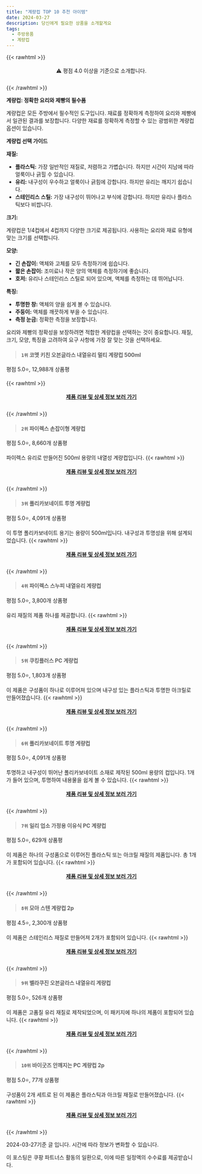 ```yaml
---
title: "계량컵 TOP 10 추천 아이템"
date: 2024-03-27
description: 당신에게 필요한 상품을 소개할게요
tags:
  - 주방용품
  - 계량컵
---
```

{{< rawhtml >}}<div class="toc" style="text-align: center; height: 50px; line-height: 2;">  <p>⚠️ 평점 4.0 이상을 기준으로 소개합니다.<br></p></div> {{< /rawhtml >}}

**계량컵: 정확한 요리와 제빵의 필수품**

계량컵은 모든 주방에서 필수적인 도구입니다. 재료를 정확하게 측정하여 요리와 제빵에서 일관된 결과를 보장합니다. 다양한 재료를 정확하게 측정할 수 있는 광범위한 계량컵 옵션이 있습니다.

**계량컵 선택 가이드**

**재질:**

* **플라스틱:** 가장 일반적인 재질로, 저렴하고 가볍습니다. 하지만 시간이 지남에 따라 얼룩이나 긁힐 수 있습니다.
* **유리:** 내구성이 우수하고 얼룩이나 긁힘에 강합니다. 하지만 유리는 깨지기 쉽습니다.
* **스테인리스 스틸:** 가장 내구성이 뛰어나고 부식에 강합니다. 하지만 유리나 플라스틱보다 비쌉니다.

**크기:**

계량컵은 1/4컵에서 4컵까지 다양한 크기로 제공됩니다. 사용하는 요리와 재료 유형에 맞는 크기를 선택합니다.

**모양:**

* **긴 손잡이:** 액체와 고체를 모두 측정하기에 쉽습니다.
* **짧은 손잡이:** 조미료나 작은 양의 액체를 측정하기에 좋습니다.
* **호저:** 유리나 스테인리스 스틸로 되어 있으며, 액체를 측정하는 데 뛰어납니다.

**특징:**

* **투명한 창:** 액체의 양을 쉽게 볼 수 있습니다.
* **주둥이:** 액체를 깨끗하게 부을 수 있습니다.
* **측정 눈금:** 정확한 측정을 보장합니다.

요리와 제빵의 정확성을 보장하려면 적합한 계량컵을 선택하는 것이 중요합니다. 재질, 크기, 모양, 특징을 고려하여 요구 사항에 가장 잘 맞는 것을 선택하세요.


>#### `1위` 코멧 키친 오븐글라스 내열유리 멀티 계량컵 500ml
평점 5.0⭐, 12,988개 상품평


{{< rawhtml >}}<div class="toc" style="text-align: center; height: 50px; line-height: 2;"><p><b><a href="https://link.coupang.com/re/AFFSDP?lptag=AF5033054&pageKey=1685611714&itemId=2871061070&vendorItemId=70860264259&traceid=V0-153-b747f6d8e91b8708&requestid=20240327172524644026072571&token=31850B%7CGM">제품 리뷰 및 상세 정보 보러 가기</a></b><br></p> </div>{{< /rawhtml >}}

>#### `2위` 파이렉스 손잡이형 계량컵
평점 5.0⭐, 8,660개 상품평

파이렉스 유리로 만들어진 500ml 용량의 내열성 계량컵입니다.
{{< rawhtml >}}<div class="toc" style="text-align: center; height: 50px; line-height: 2;"><p><b><a href="https://link.coupang.com/re/AFFSDP?lptag=AF5033054&pageKey=7312955518&itemId=18738808170&vendorItemId=82811551474&traceid=V0-153-dda54537f2fa5cd9&requestid=20240327172524644026072571&token=31850B%7CGM">제품 리뷰 및 상세 정보 보러 가기</a></b><br></p> </div>{{< /rawhtml >}}

>#### `3위` 폴리카보네이트 투명 계량컵
평점 5.0⭐, 4,091개 상품평

이 투명 폴리카보네이트 용기는 용량이 500ml입니다. 내구성과 투명성을 위해 설계되었습니다.
{{< rawhtml >}}<div class="toc" style="text-align: center; height: 50px; line-height: 2;"><p><b><a href="https://link.coupang.com/re/AFFSDP?lptag=AF5033054&pageKey=53368467&itemId=187408715&vendorItemId=3703481901&traceid=V0-153-32e7651fd0288870&requestid=20240327172524644026072571&token=31850B%7CGM">제품 리뷰 및 상세 정보 보러 가기</a></b><br></p> </div>{{< /rawhtml >}}

>#### `4위` 파이렉스 스누피 내열유리 계량컵
평점 5.0⭐, 3,800개 상품평

유리 재질의 제품 하나를 제공합니다.
{{< rawhtml >}}<div class="toc" style="text-align: center; height: 50px; line-height: 2;"><p><b><a href="https://link.coupang.com/re/AFFSDP?lptag=AF5033054&pageKey=6762992759&itemId=15855412924&vendorItemId=83065825511&traceid=V0-153-70ddfe8a9511d535&requestid=20240327172524644026072571&token=31850B%7CGM">제품 리뷰 및 상세 정보 보러 가기</a></b><br></p> </div>{{< /rawhtml >}}

>#### `5위` 쿠킹플러스 PC 계량컵
평점 5.0⭐, 1,803개 상품평

이 제품은 구성품이 하나로 이루어져 있으며 내구성 있는 플라스틱과 투명한 아크릴로 만들어졌습니다.
{{< rawhtml >}}<div class="toc" style="text-align: center; height: 50px; line-height: 2;"><p><b><a href="https://link.coupang.com/re/AFFSDP?lptag=AF5033054&pageKey=1715627078&itemId=2920175486&vendorItemId=70908785935&traceid=V0-153-4f480241c280d08c&requestid=20240327172524644026072571&token=31850B%7CGM">제품 리뷰 및 상세 정보 보러 가기</a></b><br></p> </div>{{< /rawhtml >}}

>#### `6위` 폴리카보네이트 투명 계량컵
평점 5.0⭐, 4,091개 상품평

투명하고 내구성이 뛰어난 폴리카보네이트 소재로 제작된 500ml 용량의 컵입니다. 1개가 들어 있으며, 투명하여 내용물을 쉽게 볼 수 있습니다.
{{< rawhtml >}}<div class="toc" style="text-align: center; height: 50px; line-height: 2;"><p><b><a href="https://link.coupang.com/re/AFFSDP?lptag=AF5033054&pageKey=53368467&itemId=187408707&vendorItemId=3703482447&traceid=V0-153-32e7651fd0288870&requestid=20240327172524644026072571&token=31850B%7CGM">제품 리뷰 및 상세 정보 보러 가기</a></b><br></p> </div>{{< /rawhtml >}}

>#### `7위` 일리 업소 가정용 이유식 PC 계량컵
평점 5.0⭐, 629개 상품평

이 제품은 하나의 구성품으로 이루어진 플라스틱 또는 아크릴 재질의 제품입니다. 총 1개가 포함되어 있습니다.
{{< rawhtml >}}<div class="toc" style="text-align: center; height: 50px; line-height: 2;"><p><b><a href="https://link.coupang.com/re/AFFSDP?lptag=AF5033054&pageKey=5585929461&itemId=8942465056&vendorItemId=76229018889&traceid=V0-153-106a4f9d710bc34b&requestid=20240327172524644026072571&token=31850B%7CGM">제품 리뷰 및 상세 정보 보러 가기</a></b><br></p> </div>{{< /rawhtml >}}

>#### `8위` 모아 스텐 계량컵 2p
평점 4.5⭐, 2,300개 상품평

이 제품은 스테인리스 재질로 만들어져 2개가 포함되어 있습니다.
{{< rawhtml >}}<div class="toc" style="text-align: center; height: 50px; line-height: 2;"><p><b><a href="https://link.coupang.com/re/AFFSDP?lptag=AF5033054&pageKey=145403699&itemId=421609681&vendorItemId=4037198591&traceid=V0-153-2fd4891cf3ed6bab&requestid=20240327172524644026072571&token=31850B%7CGM">제품 리뷰 및 상세 정보 보러 가기</a></b><br></p> </div>{{< /rawhtml >}}

>#### `9위` 벨라쿠진 오븐글라스 내열유리 계량컵
평점 5.0⭐, 526개 상품평

이 제품은 고품질 유리 재질로 제작되었으며, 이 패키지에 하나의 제품이 포함되어 있습니다.
{{< rawhtml >}}<div class="toc" style="text-align: center; height: 50px; line-height: 2;"><p><b><a href="https://link.coupang.com/re/AFFSDP?lptag=AF5033054&pageKey=6962666171&itemId=16956126754&vendorItemId=84133400061&traceid=V0-153-91abf71209e1c395&requestid=20240327172524644026072571&token=31850B%7CGM">제품 리뷰 및 상세 정보 보러 가기</a></b><br></p> </div>{{< /rawhtml >}}

>#### `10위` 바이굿즈 안깨지는 PC 계량컵 2p
평점 5.0⭐, 77개 상품평

구성품이 2개 세트로 된 이 제품은 플라스틱과 아크릴 재질로 만들어졌습니다.
{{< rawhtml >}}<div class="toc" style="text-align: center; height: 50px; line-height: 2;"><p><b><a href="https://link.coupang.com/re/AFFSDP?lptag=AF5033054&pageKey=192126425&itemId=549623933&vendorItemId=4442206551&traceid=V0-153-a42c42ab5eaa1c1b&requestid=20240327172524644026072571&token=31850B%7CGM">제품 리뷰 및 상세 정보 보러 가기</a></b><br></p> </div>{{< /rawhtml >}}


2024-03-27기준 글 입니다.
시간에 따라 정보가 변화할 수 있습니다.

이 포스팅은 쿠팡 파트너스 활동의 일환으로, 이에 따른 일정액의 수수료를 제공받습니다.